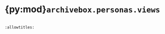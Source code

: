 # {py:mod}`archivebox.personas.views`

```{py:module} archivebox.personas.views
```

```{autodoc2-docstring} archivebox.personas.views
:allowtitles:
```
